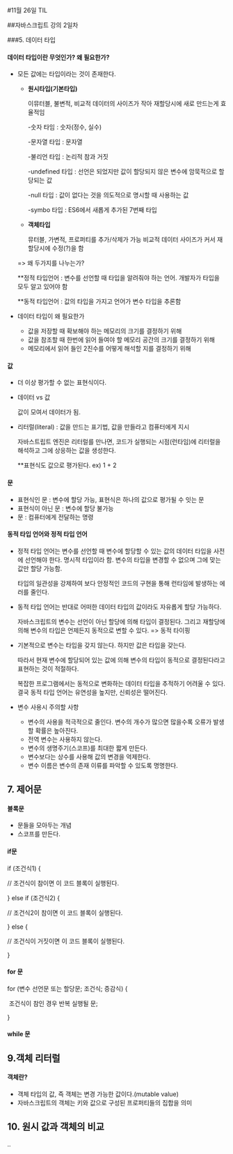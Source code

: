 #11월 26일 TIL

##자바스크립트 강의 2일차

###5. 데이터 타입

#### 데이터 타입이란 무엇인가? 왜 필요한가?

- 모든 값에는 타입이라는 것이 존재한다.

  - **원시타입(기본타입)**

    이뮤터블, 불변적, 비교적 데이터의 사이즈가 작아 재할당시에 새로 만드는게 효율적임

    -숫자 타임 : 숫자(정수, 실수)

    -문자열 타입 : 문자열

    -불리언 타입 : 논리적 참과 거짓

    -undefined 타입 : 선언은 되었지만 값이 할당되지 않은 변수에 암묵적으로 할당되는 값

    -null 타입 : 값이 없다는 것을 의도적으로 명시할 때 사용하는 값

    -symbo 타입 : ES6에서 새롭게 추가된 7번째 타입

  - **객체타입** 

    뮤터블, 가변적, 프로퍼티를 추가/삭제가 가능 비교적 데이터 사이즈가 커서 재할당시에 수정(?)을 함

  => 왜 두가지를 나누는가?

  **정적 타입언어 : 변수를 선언할 때 타입을 알려줘야 하는 언어. 개발자가 타입을 모두 알고 있어야 함

  **동적 타입언어 : 값의 타입을 가지고 언어가 변수 타입을 추론함

- 데이터 타입이 왜 필요한가

  - 값을 저장할 때 확보해야 하는 메모리의 크기를 결정하기 위해
  - 값을 참조할 때 한번에 읽어 들여야 할 메모리 공간의 크기를 결정하기 위해
  - 메모리에서 읽어 들인 2진수를 어떻게 해석할 지를 결정하기 위해



#### 값

- 더 이상 평가할 수 없는 표현식이다.

- 데이터 vs 값

  값이 모여서 데이터가 됨.

- 리터럴(literal) : 값을 만드는 표기법, 값을 만들라고 컴퓨터에게 지시

  자바스트립트 엔진은 리터럴를 만나면, 코드가 실행되는 시점(런타임)에 리터럴을 해석하고 그에 상응하는 값을 생성한다. 
  
  **표현식도 값으로 평가된다. ex) 1 + 2

#### 문

- 표현식인 문 : 변수에 할당 가능, 표현식은 하나의 값으로 평가될 수 잇는 문
- 표현식이 아닌 문 : 변수에 할당 불가능
- 문 : 컴퓨터에게 전달하는 명령



#### 동적 타입 언어와 정적 타입 언어

- 정적 타입 언어는 변수를 선언할 때 변수에 할당할 수 있는 값의 데이터 타입을 사전에 선언해야 한다. 명시적 타입이라 함. 변수의 타입을 변경할 수 없으며 그에 맞는 값만 할당 가능함.

  타입의 일관성을 강제하여 보다 안정적인 코드의 구현을 통해 런타임에 발생하는 에러를 줄인다.

- 동적 타입 언어는 반대로 어떠한 데이터 타입의 값이라도 자유롭게 할당 가능하다.

  자바스크립트의 변수는 선언이 아닌 할당에 의해 타입이 결정된다. 그리고 재할당에 의해 변수의 타입은 언제든지 동적으로 변할 수 있다. => 동적 타이핑

- 기본적으로 변수는 타입을 갖지 않는다. 하지만 값은 타입을 갖는다. 

  따라서 현재 변수에 할당되어 있는 값에 의해 변수의 타입이 동적으로 결정된다라고 표현하는 것이 적절하다. 

  복잡한 프로그램에서는 동적으로 변화하는 데이터 타입을 추적하기 어려울 수 있다. 결국 동적 타입 언어는 유연성을 높지만, 신뢰성은 떨어진다. 

- 변수 사용시 주의할 사항

  - 변수의 사용을 적극적으로 줄인다. 변수의 개수가 많으면 많을수록 오류가 발생할 확률은 높아진다.
  - 전역 변수는 사용하지 않는다.
  - 변수의 생명주기(스코프)를 최대한 짧게 만든다.
  - 변수보다는 상수를 사용해 값의 변경을 억제한다.
  - 변수 이름은 변수의 존재 이류를 파악할 수 있도록 명명한다.



## 7. 제어문

#### 블록문

- 문들을 모아두는 개념
- 스코프를 만든다.

#### if문

if (조건식1) {

//	조건식이 참이면 이 코드 블록이 실행된다.

} else if (조건식2) {

//	조건식2이 참이면 이 코드 블록이 실행된다.

} else {

//	조건식이 거짓이면 이 코드 블록이 실행된다.

}

#### for 문

for (변수 선언문 또는 할당문; 조건식; 증감식) {

​	조건식이 참인 경우 반복 실행될 문;

}

#### while 문



## 9.객체 리터럴

#### 객체란?

- 객체 타입의 값, 즉 객체는 변경 가능한 값이다.(mutable value)
- 자바스크립트의 객체는 키와 값으로 구성된 프로퍼티들의 집합을 의미



## 10. 원시 값과 객체의 비교
..
